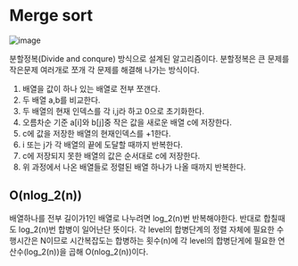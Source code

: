 # Merge sort

![image](https://user-images.githubusercontent.com/81360154/210470625-c4f219b7-bdd5-469f-a52d-d7e70286fead.png)

분할정복(Divide and conqure) 방식으로 설계된 알고리즘이다. 분할정복은 큰 문제를 작은문제 여러개로 쪼개 각 문제를 해결해 나가는 방식이다.

1. 배열을 값이 하나 있는 배열로 전부 쪼갠다.
2. 두 배열 a,b를 비교한다.
3. 두 배열의 현재 인덱스를 각 i,j라 하고 0으로 초기화한다.
4. 오름차순 기준 a[i]와 b[j]중 작은 값을 새로운 배열 c에 저장한다.
5. c에 값을 저장한 배열의 현재인덱스를 +1한다.
6. i 또는 j가 각 배열의 끝에 도달할 때까지 반복한다.
7. c에 저장되지 못한 배열의 값은 순서대로 c에 저장한다.
8. 위 과정에서 나온 배열들로 정렬된 배열 하나가 나올 때까지 반복한다.

## O(nlog_2(n))
배열하나를 전부 길이가1인 배열로 나누려면 log_2(n)번 반복해야한다. 반대로 합칠때도 log_2(n)번 합병이 일어난단 뜻이다. 각 level의 합병단계의 정렬 자체에 필요한 수행시간은 N이므로 시간복잡도는 합병하는 횟수(n)에 각 level의 합병단게에 필요한 연산수(log_2(n))을 곱해 O(nlog_2(n))이다.